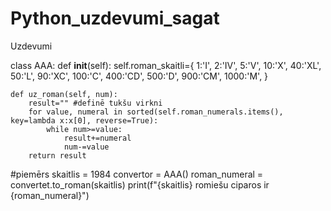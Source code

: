 # Python_uzdevumi_sagat
Uzdevumi

class AAA:
    def __init__(self):
        self.roman_skaitli={
            1:'I',
            2:'IV',
            5:'V',
            10:'X',
            40:'XL',
            50:'L',
            90:'XC',
            100:'C',
            400:'CD',
            500:'D',
            900:'CM',
            1000:'M',
        }


    def uz_roman(self, num):
        result="" #definē tukšu virkni
        for value, numeral in sorted(self.roman_numerals.items(), key=lambda x:x[0], reverse=True):
            while num>=value:
                result+=numeral
                num-=value
        return result
    
#piemērs
skaitlis = 1984
convertor = AAA()
roman_numeral = convertet.to_roman(skaitlis) 
print(f"{skaitlis} romiešu ciparos ir {roman_numeral}")
